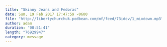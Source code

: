 ```yaml
---
title: "Skinny Jeans and Fedoras"
date: Sun, 19 Feb 2017 17:47:59 -0600
file: "http://libertychurchuk.podbean.com/mf/feed/73idev/1_mixdown.mp3"
author: adam
duration: "00:51:41"
length: "76929947"
category: message
---
```


